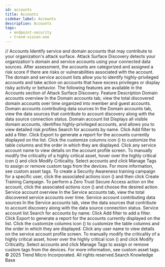 ```yaml
---
id: accounts
title: Accounts
sidebar_label: Accounts
description: Accounts
tags:
  - endpoint-security
  - trend-vision-one
---
```


/*<![CDATA[*/ $('#title').html($('meta[name=map-description]').attr('content')); /*]]>*/ Accounts Identify service and domain accounts that may contribute to your organization's attack surface. Attack Surface Discovery detects your organization's domain and service accounts using your connected data sources. After assessment, the accounts are categorized and assigned a risk score if there are risks or vulnerabilities associated with the account. The domain and service account lists allow you to identify highly-privileged accounts and take action on accounts that have excess privileges or display risky activity or behavior. The following features are available in the Accounts section of Attack Surface Discovery. Feature Description Domain accounts overview In the Domain accounts tab, view the total discovered domain accounts over time organized into member and guest accounts. Domain accounts contributing data sources In the Domain accounts tab, view the data sources that contribute to account discovery along with the data source connection status. Domain account list Displays all visible domain accounts, identifies highly-privileged accounts, and allows you to view detailed risk profiles Search for accounts by name. Click Add filter to add a filter. Click Export to generate a report for the accounts currently displayed on the list. Click the customize columns icon () to customize the table columns and the order in which they are displayed. Click any service account name to view details on the account profile screen. To manually modify the criticality of a highly critical asset, hover over the highly critical icon () and click Modify Criticality. Select accounts and click Manage Tags to assign or remove custom tags from the devices. For more information, see custom asset tags. To create a Security Awareness training campaign for a specific user, click the associated actions icon () and then click Create Training Campaign. To perform a Zero Trust Secure Access action on the account, click the associated actions icon () and choose the desired action. Service account overview In the Service accounts tab, view the total discovered service accounts over time. Service account contributing data sources In the Service accounts tab, view the data sources that contribute to account discovery along with the data source connection status. Service account list Search for accounts by name. Click Add filter to add a filter. Click Export to generate a report for the accounts currently displayed on the list. Click the customize columns icon () to customize the table columns and the order in which they are displayed. Click any user name to view details on the service account profile screen. To manually modify the criticality of a highly critical asset, hover over the highly critical icon () and click Modify Criticality. Select accounts and click Manage Tags to assign or remove custom tags from the devices. For more information, see custom asset tags. © 2025 Trend Micro Incorporated. All rights reserved.Search Knowledge Base